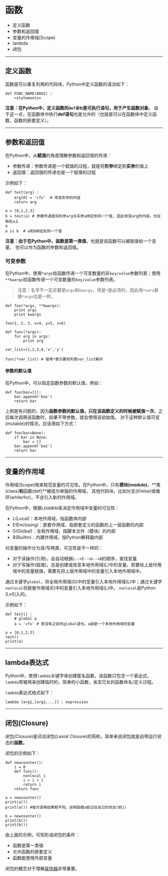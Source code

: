 # 函数

+ 定义函数
+ 参数和返回值
+ 变量的作用域(Scope)
+ lambda
+ 闭包

--------------------------------------------------------------------------------
## 定义函数

函数是可以重复利用的代码块，Python中定义函数的语法如下：
```
def FUNC_NAME(ARGS) :
	<statements>
```
**注意：**在Python中，定义函数的`def语句`是可执行语句，用于产生**函数对象**。
由于这一点，在函数体中执行**def语句**也是允许的（也就是可以在函数体中定义函数，函数的嵌套定义）。

--------------------------------------------------------------------------------
## 参数和返回值

在Python中，从**赋值**的角度理解参数和返回值的传递：

+ 参数传递：参数传递是一个赋值的过程，就是将**形参**绑定到**实参**的值上
+ 返回值：返回值的传递也是一个赋值的过程

示例如下：
```
def test(arg) :
	arg[0] = 'cfx'  # 改变形参的内容
	return arg

a = [0,1,2,3]
b = test(a)	# 参数传递是将形参arg与实参a绑定到同一个值, 因此改变arg的内容，也反映在a上
a
a is b  # a和b绑定到同一个值

```

**注意：**由于在Python中，函数是**第一类值**，也就是说函数可以被赋值给一个变量，
也可以作为函数的参数和返回值。

### 可变参数
在Python中，使用`*args`给函数传递一个可变数量的非`key/value`参数列表；使用`**kwargs`给函数传递一个可变数量的`key/value`参数列表。

> 注意：名字不一定非要是`args`和`kwargs`，但是`*`是必须的，因此用`*vars`替换`*args`也是一样。

```
def foo(*args, **kwargs):
	print args
	print kwargs

foo(1, 2, 3, x=4, y=5, z=6)

def func(*args):
	for arg in args:
		print arg

var_list=(1,2,3,4,'x','y')

func(*var_list) # 使用*表示要将列表var_list解开

```

#### 参数的默认值
在Python中，可以指定函数参数的默认值，例如：
```
def foo(bar=[]):
	bar.append('baz')
	return bar
```

上例是有问题的，因为**函数参数的默认值，只在该函数定义的时候被赋值一次**，之后每次调用该函数时，如果不带参数，就会使用该初始值。
对于这种默认值可变(mutable)的情况，应该用如下方式：
```
def foo(bar=None):
	if bar is None:
		bar = []
	bar.append('baz')
	return bar
```
--------------------------------------------------------------------------------
## 变量的作用域

作用域(Scope)用来规范变量的可见性。在Python中，只有**模块(module)**，**类(class)**和**函数(def)**被视为单独的作用域，
其他代码块，比如分支(if/else)或循环(while/for)，不会引入新的作用域。

在Python中，根据`LEGB原则`来决定作用域中变量的可见性：

+ L(Local)：本地作用域，指函数体内部 
+ E(Enclosing)：嵌套作用域，指嵌套定义的函数的上一层函数的内部
+ G(Global)：全局作用域，指脚本文件（模块）的内部
+ B(Builtin)：内建作用域，指Python解释器内部

对变量的操作分为读/写两类，可见性是不一样的：

+ 对于读操作(引用)，会自动根据`L-->E-->G-->B`的顺序，查找变量
+ 对于写操作(赋值)，总是创建或改变本地作用域(L)中的变量。若要给上层作用域中的变量赋值，需要先将上层作用域中的变量引入本地作用域中。

通过关键字`global`，将全局作用域(G)中的变量引入本地作用域(L)中；通过关键字`nonlocal`将嵌套作用域(E)中的变量引入本地作用域(L)中。
`nonlocal`是Python 3.x引入的。

示例如下：
```
def test() :
	# global a
	a = 'cfx' # 若没有之前的global语句，a就是一个本地作用域的变量

a = [0,1,2,3]
test()
print(a)
```

--------------------------------------------------------------------------------
## lambda表达式

Python中，使用`lambda`关键字来创建匿名函数，该函数只包含一个表达式。`lambda`常被用来创建临时的，简单的小函数，省去冗长的函数命名/定义过程。

`lambda`表达式格式如下：
```
lambda [arg1,[arg2,...]] : expression
```

--------------------------------------------------------------------------------
## 闭包(Closure)

闭包(Closure)是词法闭包(Lexial Closure)的简称。简单来说闭包就是自带运行状态的**函数**。

闭包的示例如下：
```
def newcounter():
	i = 0
	def func():
		nonlocal i
		i = i + 1
		return i
	return func

a = newcounter()
print(a())
print(a()) #每次调用结果都不同，说明函数a能记住自己的状态(即i)

b = newcounter()
print(b())
print(b())
```

由上面的示例，可知形成闭包的条件：
+ 函数是第一类值
+ 允许函数的嵌套定义
+ 函数能使用外部变量

闭包的概念对于理解[装饰器](decorator.md)非常重要。
